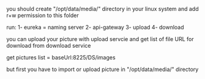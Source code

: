 you should create "/opt/data/media/" directory in your linux system and add r+w permission to this folder


run:
  1- eureka = naming server
  2- api-gateway
  3- upload 
  4- download

you can upload your picture with upload servcie and get list of file URL for download from download service

get pictures list = baseUrl:8225/DS/images

but first you have to import or upload picture in "/opt/data/media/" directory
